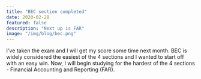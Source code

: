 ```yaml
---
title: "BEC section completed"
date: 2020-02-28
featured: false
description: "Next up is FAR"
image: "/img/blog/bec.png"
---
```


I've taken the exam and I will get my score some time next month. BEC is widely considered the easiest of the 4 sections and I wanted to start off with an easy win. Now, I will begin studying for the hardest of the 4 sections - Financial Accounting and Reporting (FAR). 

